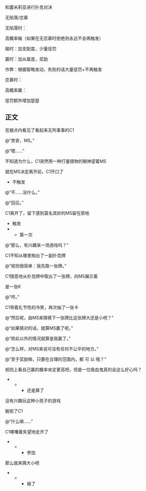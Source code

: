 和蕾米莉亚进行扑克对决

无陷落/恋慕

无陷落时：

高概率输（如果在无恋慕时拒绝则永远不会再触发）

输时：加支配度，少量惩罚

赢时：加从属度，奖励

作弊：根据智略发动，失败的话大量惩罚+不再触发

恋慕时：

高概率赢：

惩罚额外增加瑟瑟

## 正文

在据点内看见了看起来无所事事的C1

@“贵安，MS。”

@“嗯……”

不知道为什么，C1突然用一种打量猎物的眼神望着MS

就在MS决定离开前，C1开口了

- 不触发

@“不……没什么。”

@“回见。”

C1离开了，留下感到莫名其妙的MS留在原地

- 触发
- - 第一次

@“那么，有兴趣来一场游戏吗？”

C1不知从哪里掏出了一副扑克牌

@“规则很简单：我先取一张牌。”

C1随意地从扑克牌中取出了一张牌，向MS展示着

是一张K

@“哼。”

C1带着礼节性的冷笑，再次抽了一张卡

@“然后呢，由MS来猜猜下一张牌比这张牌大还是小吧？”

@“如果猜对的话，就算MS赢了呢。”

@“除此以外的情况就算是我赢了。”

@“怎么样，对MS来说可没有任何不公平的地方。”

@“至于奖励嘛，只要在合理的范围内，都 可 以 哦？”

规则上看自己赢的概率肯定更高吧，但是一位吸血鬼真的会这么好心吗？

- - - 还是算了

没有兴趣玩这种小孩子的游戏

婉拒了C1

@“什么嘛……”

C1嘟囔着失望地走开了

- - - 参加

那么就来猜大小吧



- - - 输了

